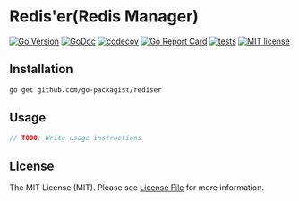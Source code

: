 # Redis'er(Redis Manager)

[![Go Version](https://badgen.net/github/release/go-packagist/rediser/stable)](https://github.com/go-packagist/rediser/releases)
[![GoDoc](https://pkg.go.dev/badge/github.com/go-packagist/rediser)](https://pkg.go.dev/github.com/go-packagist/rediser)
[![codecov](https://codecov.io/gh/go-packagist/rediser/branch/master/graph/badge.svg?token=5TWGQ9DIRU)](https://codecov.io/gh/go-packagist/rediser)
[![Go Report Card](https://goreportcard.com/badge/github.com/go-packagist/rediser)](https://goreportcard.com/report/github.com/go-packagist/rediser)
[![tests](https://github.com/go-packagist/rediser/actions/workflows/go.yml/badge.svg)](https://github.com/go-packagist/rediser/actions/workflows/go.yml)
[![MIT license](https://img.shields.io/badge/license-MIT-brightgreen.svg)](https://opensource.org/licenses/MIT)

## Installation

```bash
go get github.com/go-packagist/rediser
```

## Usage

```go
// TODO: Write usage instructions
```

## License

The MIT License (MIT). Please see [License File](LICENSE) for more information.